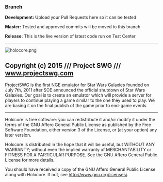 ### **Branch** ###

**Development:** Upload your Pull Requests here so it can be tested

**Master:** Tested and approved commits will be moved to this branch

**Release:** This is the live version of latest code run on Test Center

--------------------------------------------------------------------------------

![holocore.png](https://bitbucket.org/repo/norXdj/images/3473411954-holocore.png)

## Copyright (c) 2015 /// Project SWG /// www.projectswg.com ##

ProjectSWG is the first NGE emulator for Star Wars Galaxies founded on
July 7th, 2011 after SOE announced the official shutdown of Star Wars Galaxies.
Our goal is to create an emulator which will provide a server for players to
continue playing a game similar to the one they used to play. We are basing
it on the final publish of the game prior to end-game events.

--------------------------------------------------------------------------------

Holocore is free software: you can redistribute it and/or modify
it under the terms of the GNU Affero General Public License as
published by the Free Software Foundation, either version 3 of the
License, or (at your option) any later version.

Holocore is distributed in the hope that it will be useful,
but WITHOUT ANY WARRANTY; without even the implied warranty of
MERCHANTABILITY or FITNESS FOR A PARTICULAR PURPOSE.  See the
GNU Affero General Public License for more details.

You should have received a copy of the GNU Affero General Public License
along with Holocore.  If not, see <http://www.gnu.org/licenses/>.